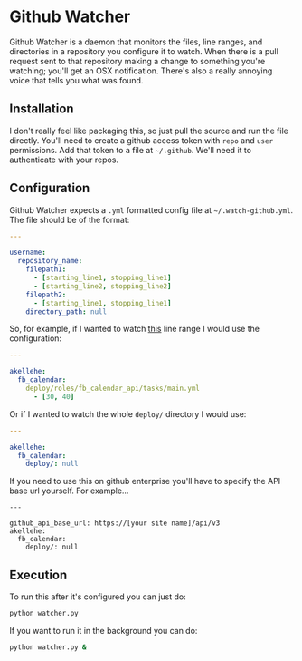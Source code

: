 Github Watcher
==============

Github Watcher is a daemon that monitors the files, line ranges, and directories in a repository you configure it to watch. When there is a pull request sent to that repository making a change to something you're watching; you'll get an OSX notification. There's also a really annoying voice that tells you what was found.

Installation
------------

I don't really feel like packaging this, so just pull the source and run the file directly. You'll need to create a github access token with `repo` and `user` permissions. Add that token to a file at `~/.github`. We'll need it to authenticate with your repos.

Configuration
-------------

Github Watcher expects a `.yml` formatted config file at `~/.watch-github.yml`. The file should be of the format:

```yaml
---

username:
  repository_name:
    filepath1:
      - [starting_line1, stopping_line1]
      - [starting_line2, stopping_line2]
    filepath2:
      - [starting_line1, stopping_line1]
    directory_path: null
```

So, for example, if I wanted to watch [this](https://github.com/akellehe/fb_calendar/blob/8cc6e867aa67732fab869872eec7586fd1a9c0c2/deploy/roles/fb_calendar_api/tasks/main.yml#L30-L40) line range I would use the configuration:

```yaml
---

akellehe:
  fb_calendar:
    deploy/roles/fb_calendar_api/tasks/main.yml
      - [30, 40]
```

Or if I wanted to watch the whole `deploy/` directory I would use:

```yaml
---

akellehe:
  fb_calendar:
    deploy/: null
```

If you need to use this on github enterprise you'll have to specify the API base url yourself. For example...

```
---

github_api_base_url: https://[your site name]/api/v3
akellehe:
  fb_calendar:
    deploy/: null

```

Execution
---------

To run this after it's configured you can just do:

```bash
python watcher.py
```

If you want to run it in the background you can do:

```bash
python watcher.py &
```
